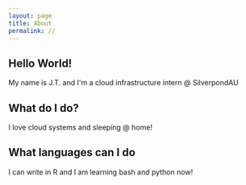 ```yaml
---
layout: page
title: About
permalink: //
---
```


## Hello World!

My name is J.T. and I'm a cloud infrastructure intern @ SilverpondAU

## What do I do?

I love cloud systems and sleeping @ home!

## What languages can I do

I can write in R and I am learning bash and python now!
